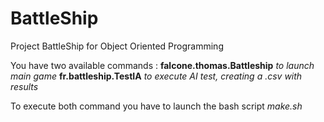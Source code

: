 # BattleShip 

Project BattleShip for Object Oriented Programming 

You have two available commands : 
**falcone.thomas.Battleship** *to launch main game* 
**fr.battleship.TestIA** *to execute AI test, creating a .csv with results*

To execute both command you have to launch the bash script *make.sh*  
